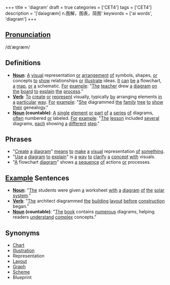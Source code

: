 +++
title = 'diagram'
draft = true
categories = ['CET4']
tags = ['CET4']
description = '[ˈdaiəgræm] n.图解，图表，简图'
keywords = ['ai words', 'diagram']
+++

## [Pronunciation](/post/pronunciation/)
/dɪˈæɡræm/

## Definitions
- **[Noun](/post/noun/)**: [A](/post/a/) [visual](/post/visual/) representation [or](/post/or/) [arrangement](/post/arrangement/) [of](/post/of/) symbols, shapes, [or](/post/or/) concepts [to](/post/to/) [show](/post/show/) relationships [or](/post/or/) [illustrate](/post/illustrate/) ideas. [It](/post/it/) [can](/post/can/) [be](/post/be/) [a](/post/a/) flowchart, [a](/post/a/) [map](/post/map/), [or](/post/or/) [a](/post/a/) schematic. [For](/post/for/) [example](/post/example/): "[The](/post/the/) [teacher](/post/teacher/) drew [a](/post/a/) [diagram](/post/diagram/) [on](/post/on/) [the](/post/the/) [board](/post/board/) [to](/post/to/) [explain](/post/explain/) [the](/post/the/) [process](/post/process/)."
- **[Verb](/post/verb/)**: [To](/post/to/) [create](/post/create/) [or](/post/or/) [represent](/post/represent/) visually, typically [by](/post/by/) arranging elements [in](/post/in/) [a](/post/a/) [particular](/post/particular/) [way](/post/way/). [For](/post/for/) [example](/post/example/): "[She](/post/she/) diagrammed [the](/post/the/) [family](/post/family/) [tree](/post/tree/) [to](/post/to/) [show](/post/show/) [their](/post/their/) genealogy."
- **[Noun](/post/noun/) (countable)**: [A](/post/a/) [single](/post/single/) [element](/post/element/) [or](/post/or/) [part](/post/part/) [of](/post/of/) [a](/post/a/) [series](/post/series/) [of](/post/of/) diagrams, [often](/post/often/) numbered [or](/post/or/) labeled. [For](/post/for/) [example](/post/example/): "[The](/post/the/) [lesson](/post/lesson/) included [several](/post/several/) diagrams, [each](/post/each/) showing [a](/post/a/) [different](/post/different/) [step](/post/step/)."

## Phrases
- "[Create](/post/create/) [a](/post/a/) [diagram](/post/diagram/)" [means](/post/means/) [to](/post/to/) [make](/post/make/) [a](/post/a/) [visual](/post/visual/) representation [of](/post/of/) [something](/post/something/).
- "[Use](/post/use/) [a](/post/a/) [diagram](/post/diagram/) [to](/post/to/) [explain](/post/explain/)" is [a](/post/a/) [way](/post/way/) [to](/post/to/) [clarify](/post/clarify/) [a](/post/a/) [concept](/post/concept/) [with](/post/with/) visuals.
- "[A](/post/a/) flowchart [diagram](/post/diagram/)" shows [a](/post/a/) [sequence](/post/sequence/) [of](/post/of/) actions [or](/post/or/) processes.

## [Example](/post/example/) Sentences
- **[Noun](/post/noun/)**: "[The](/post/the/) students were given [a](/post/a/) worksheet [with](/post/with/) [a](/post/a/) [diagram](/post/diagram/) [of](/post/of/) [the](/post/the/) [solar](/post/solar/) [system](/post/system/)."
- **[Verb](/post/verb/)**: "[The](/post/the/) architect diagrammed [the](/post/the/) [building](/post/building/) [layout](/post/layout/) [before](/post/before/) [construction](/post/construction/) began."
- **[Noun](/post/noun/) (countable)**: "[The](/post/the/) [book](/post/book/) contains [numerous](/post/numerous/) diagrams, helping readers [understand](/post/understand/) [complex](/post/complex/) concepts."

## Synonyms
- [Chart](/post/chart/)
- [Illustration](/post/illustration/)
- Representation
- [Layout](/post/layout/)
- [Graph](/post/graph/)
- [Scheme](/post/scheme/)
- Blueprint
